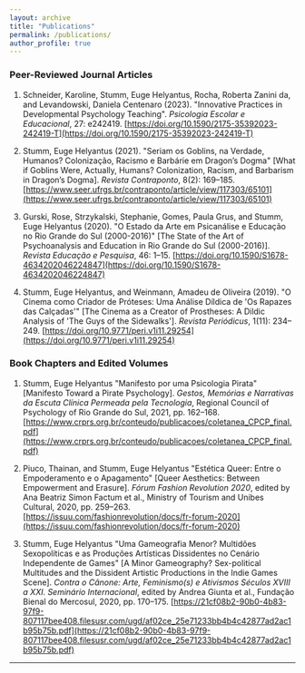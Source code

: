 ```yaml
---
layout: archive
title: "Publications"
permalink: /publications/
author_profile: true
---
```


### Peer-Reviewed Journal Articles

1. Schneider, Karoline, Stumm, Euge Helyantus, Rocha, Roberta Zanini da, and Levandowski, Daniela Centenaro (2023). "Innovative Practices in Developmental Psychology Teaching". *Psicologia Escolar e Educacional*, 27: e242419. [https://doi.org/10.1590/2175-35392023-242419-T](https://doi.org/10.1590/2175-35392023-242419-T)

2. Stumm, Euge Helyantus (2021). "Seriam os Goblins, na Verdade, Humanos? Colonização, Racismo e Barbárie em Dragon’s Dogma" [What if Goblins Were, Actually, Humans? Colonization, Racism, and Barbarism in Dragon’s Dogma]. *Revista Contraponto*, 8(2): 169–185. [https://www.seer.ufrgs.br/contraponto/article/view/117303/65101](https://www.seer.ufrgs.br/contraponto/article/view/117303/65101)

3. Gurski, Rose, Strzykalski, Stephanie, Gomes, Paula Grus, and Stumm, Euge Helyantus (2020). "O Estado da Arte em Psicanálise e Educação no Rio Grande do Sul (2000-2016)" [The State of the Art of Psychoanalysis and Education in Rio Grande do Sul (2000-2016)]. *Revista Educação e Pesquisa*, 46: 1–15. [https://doi.org/10.1590/S1678-4634202046224847](https://doi.org/10.1590/S1678-4634202046224847)

4. Stumm, Euge Helyantus, and Weinmann, Amadeu de Oliveira (2019). "O Cinema como Criador de Próteses: Uma Análise Díldica de 'Os Rapazes das Calçadas'" [The Cinema as a Creator of Prostheses: A Dildic Analysis of 'The Guys of the Sidewalks']. *Revista Periódicus*, 1(11): 234–249. [https://doi.org/10.9771/peri.v1i11.29254](https://doi.org/10.9771/peri.v1i11.29254)

### Book Chapters and Edited Volumes

1. Stumm, Euge Helyantus "Manifesto por uma Psicologia Pirata" [Manifesto Toward a Pirate Psychology]. *Gestos, Memórias e Narrativas da Escuta Clínica Permeada pela Tecnologia*, Regional Council of Psychology of Rio Grande do Sul, 2021, pp. 162–168. [https://www.crprs.org.br/conteudo/publicacoes/coletanea_CPCP_final.pdf](https://www.crprs.org.br/conteudo/publicacoes/coletanea_CPCP_final.pdf)

2. Piuco, Thainan, and Stumm, Euge Helyantus "Estética Queer: Entre o Empoderamento e o Apagamento" [Queer Aesthetics: Between Empowerment and Erasure]. *Fórum Fashion Revolution 2020*, edited by Ana Beatriz Simon Factum et al., Ministry of Tourism and Unibes Cultural, 2020, pp. 259–263. [https://issuu.com/fashionrevolution/docs/fr-forum-2020](https://issuu.com/fashionrevolution/docs/fr-forum-2020)

3. Stumm, Euge Helyantus "Uma Gameografia Menor? Multidões Sexopolíticas e as Produções Artísticas Dissidentes no Cenário Independente de Games" [A Minor Gameography? Sex-political Multitudes and the Dissident Artistic Productions in the Indie Games Scene]. *Contra o Cânone: Arte, Feminismo(s) e Ativismos Séculos XVIII a XXI. Seminário Internacional*, edited by Andrea Giunta et al., Fundação Bienal do Mercosul, 2020, pp. 170–175. [https://21cf08b2-90b0-4b83-97f9-807117bee408.filesusr.com/ugd/af02ce_25e71233bb4b4c42877ad2ac1b95b75b.pdf](https://21cf08b2-90b0-4b83-97f9-807117bee408.filesusr.com/ugd/af02ce_25e71233bb4b4c42877ad2ac1b95b75b.pdf)

---